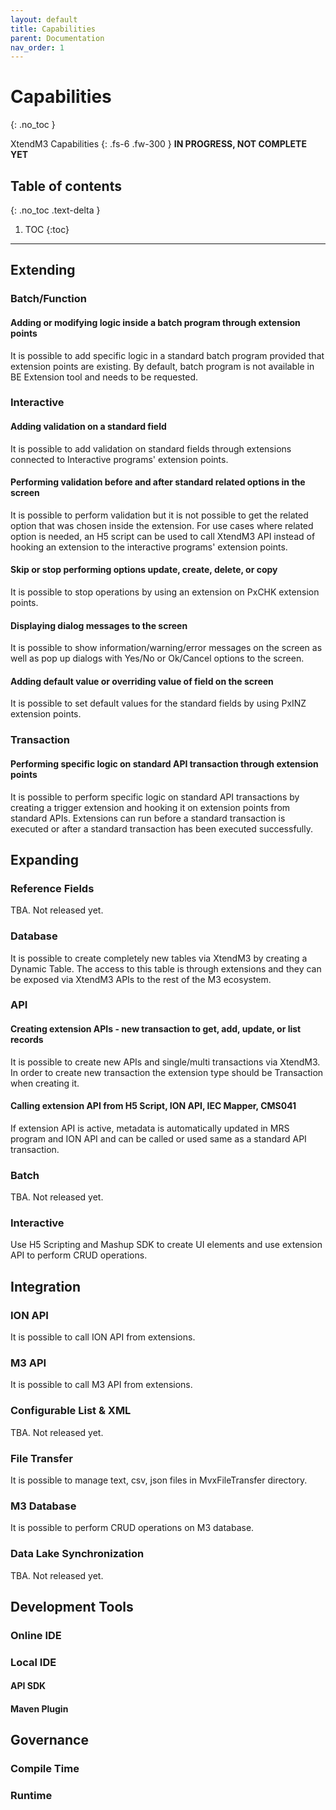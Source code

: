 ```yaml
---
layout: default
title: Capabilities
parent: Documentation
nav_order: 1
---
```


# Capabilities
{: .no_toc }


XtendM3 Capabilities
{: .fs-6 .fw-300 }
**️IN PROGRESS, NOT COMPLETE YET**

## Table of contents
{: .no_toc .text-delta }

1. TOC
{:toc}

---

## Extending
### Batch/Function
#### Adding or modifying logic inside a batch program through extension points
It is possible to add specific logic in a standard batch program provided that extension points are existing. 
By default, batch program is not available in BE Extension tool and needs to be requested.  

### Interactive
#### Adding validation on a standard field
It is possible to add validation on standard fields through extensions connected to Interactive programs' extension points. 

#### Performing validation before and after standard related options in the screen
It is possible to perform validation but it is not possible to get the related option that was chosen inside the extension. 
For use cases where related option is needed, an H5 script can be used to call XtendM3 API instead of hooking an extension 
to the interactive programs' extension points.

#### Skip or stop performing options update, create, delete, or copy
It is possible to stop operations by using an extension on PxCHK extension points.

#### Displaying dialog messages to the screen 
It is possible to show information/warning/error messages on the screen as well as pop up dialogs with Yes/No or Ok/Cancel 
options to the screen. 

#### Adding default value or overriding value of field on the screen 
It is possible to set default values for the standard fields by using PxINZ extension points.

### Transaction

#### Performing specific logic on standard API transaction through extension points
It is possible to perform specific logic on standard API transactions by creating a trigger extension and hooking it on 
extension points from standard APIs. Extensions can run before a standard transaction is executed or after a standard transaction has been 
executed successfully.

## Expanding
### Reference Fields
TBA. Not released yet.

### Database
It is possible to create completely new tables via XtendM3 by creating a Dynamic Table. The access to this table is 
through extensions and they can be exposed via XtendM3 APIs to the rest of the M3 ecosystem.

### API
#### Creating extension APIs - new transaction to get, add, update, or list records
It is possible to create new APIs and single/multi transactions via XtendM3. In order to create new transaction the 
extension type should be Transaction when creating it.
#### Calling extension API from H5 Script, ION API, IEC Mapper, CMS041
If extension API is active, metadata is automatically updated in MRS program and ION API and can be called or used same as a standard API transaction.  

### Batch
TBA. Not released yet.  

### Interactive
Use H5 Scripting and Mashup SDK to create UI elements and use extension API to perform CRUD operations.

## Integration
### ION API
It is possible to call ION API from extensions. 

### M3 API
It is possible to call M3 API from extensions.

### Configurable List & XML
TBA. Not released yet.  

### File Transfer
It is possible to manage text, csv, json files in MvxFileTransfer directory. 

### M3 Database
It is possible to perform CRUD operations on M3 database.

### Data Lake Synchronization
TBA. Not released yet.

## Development Tools
### Online IDE

### Local IDE
#### API SDK

#### Maven Plugin

## Governance
### Compile Time

### Runtime
